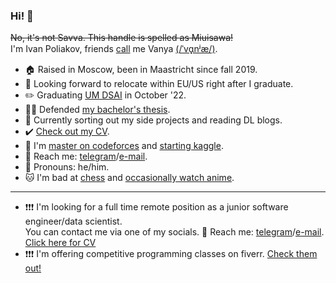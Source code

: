 ### Hi! 👋

~~No, it's not Savva. This handle is spelled as Miuisawa!~~<br/>
I'm Ivan Poliakov, friends [call](https://en.wikipedia.org/wiki/Eastern_Slavic_naming_customs#Diminutive_forms) me Vanya [(/ˈvɑ̟nʲæ/)](https://www.youtube.com/watch?v=FuaHiDwSc5o). <br/>

- 🏠 Raised in Moscow, been in Maastricht since fall 2019.
- 🤔 Looking forward to relocate within EU/US right after I graduate.
- ✏️ Graduating [UM DSAI](https://www.maastrichtuniversity.nl/education/bachelor/data-science-and-artificial-intelligence) in October '22. 
- 👨‍🎓 Defended [my bachelor's thesis](https://github.com/M1v1savva/anime-thesis/blob/main/thesis_final.pdf).
- 📖 Currently sorting out my side projects and reading DL blogs. 
- ✔️ [Check out my CV](https://github.com/M1v1savva/M1v1savva/blob/main/CV.pdf). 
- 🥇 I'm [master on codeforces](https://codeforces.com/profile/M1v1savva1601) and [starting kaggle](https://www.kaggle.com/m1v1savva).
- 💬 Reach me: [telegram](https://t.me/M1v1savva1601)/[e-mail](ivan.polyakov.01@gmail.com). 
- 🙂 Pronouns: he/him.
- 🐱 I'm bad at [chess]() and [occasionally watch anime](https://shikimori.one/M1v1savva1601).

--- 

- ❗❗❗ I'm looking for a full time remote position as a junior software engineer/data scientist.<br/> You can contact me via one of my socials. 💬 Reach me: [telegram](https://t.me/M1v1savva1601)/[e-mail](ivan.polyakov.01@gmail.com). [Click here for CV](https://github.com/M1v1savva/M1v1savva/blob/main/CV.pdf)
- ❗❗❗ I'm offering competitive programming classes on fiverr. [Check them out!](https://www.fiverr.com/share/DKxe6N)

<!--
**M1v1savva/M1v1savva** is a ✨ _special_ ✨ repository because its `README.md` (this file) appears on your GitHub profile.

Here are some ideas to get you started:

- 🔭 I’m currently working on ...
- 🌱 I’m currently learning ...
- 👯 I’m looking to collaborate on ...
- 🤔 I’m looking for help with ...
- 💬 Ask me about ...
- 📫 How to reach me: ...
- 😄 Pronouns: ...
- ⚡ Fun fact: ...
-->
